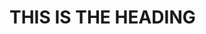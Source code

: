 <!DOCTYPE html>
   <html lang="en">
     <head>
       <title>seem nothing but</title>
     </head>
     <body>
       <h1>THIS IS THE HEADING</h1>
     </body>
   </html>
